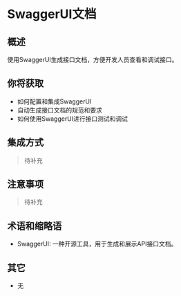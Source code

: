 # SwaggerUI文档

## 概述

使用SwaggerUI生成接口文档，方便开发人员查看和调试接口。

## 你将获取

- 如何配置和集成SwaggerUI
- 自动生成接口文档的规范和要求
- 如何使用SwaggerUI进行接口测试和调试


## 集成方式

> 待补充

## 注意事项

> 待补充

## 术语和缩略语

- SwaggerUI: 一种开源工具，用于生成和展示API接口文档。

## 其它

- 无
